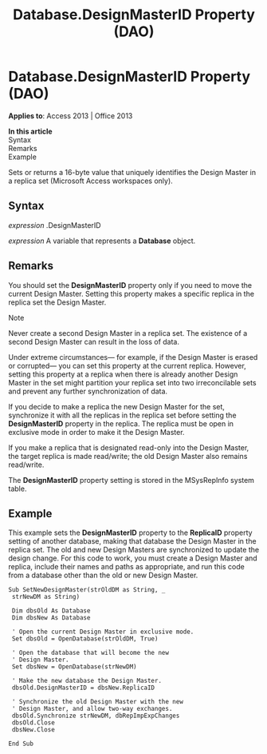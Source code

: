 ﻿---
title: Database.DesignMasterID Property (DAO)
TOCTitle: DesignMasterID Property
ms:assetid: c0545561-d44f-5479-8ae0-e3955db91761
ms:mtpsurl: https://msdn.microsoft.com/library/Ff822824(v=office.15)
ms:contentKeyID: 48547508
ms.date: 09/18/2015
mtps_version: v=office.15
f1_keywords:
- dao360.chm1053417
f1_categories:
- Office.Version=v15
---

# Database.DesignMasterID Property (DAO)


**Applies to**: Access 2013 | Office 2013

**In this article**  
Syntax  
Remarks  
Example  

Sets or returns a 16-byte value that uniquely identifies the Design Master in a replica set (Microsoft Access workspaces only).

## Syntax

*expression* .DesignMasterID

*expression* A variable that represents a **Database** object.

## Remarks

You should set the **DesignMasterID** property only if you need to move the current Design Master. Setting this property makes a specific replica in the replica set the Design Master.


> [!NOTE]
> <P>Never create a second Design Master in a replica set. The existence of a second Design Master can result in the loss of data.</P>



Under extreme circumstances— for example, if the Design Master is erased or corrupted— you can set this property at the current replica. However, setting this property at a replica when there is already another Design Master in the set might partition your replica set into two irreconcilable sets and prevent any further synchronization of data.

If you decide to make a replica the new Design Master for the set, synchronize it with all the replicas in the replica set before setting the **DesignMasterID** property in the replica. The replica must be open in exclusive mode in order to make it the Design Master.

If you make a replica that is designated read-only into the Design Master, the target replica is made read/write; the old Design Master also remains read/write.

The **DesignMasterID** property setting is stored in the MSysRepInfo system table.

## Example

This example sets the **DesignMasterID** property to the **ReplicaID** property setting of another database, making that database the Design Master in the replica set. The old and new Design Masters are synchronized to update the design change. For this code to work, you must create a Design Master and replica, include their names and paths as appropriate, and run this code from a database other than the old or new Design Master.

``` 
Sub SetNewDesignMaster(strOldDM as String, _ 
 strNewDM as String) 
 
 Dim dbsOld As Database 
 Dim dbsNew As Database 
 
 ' Open the current Design Master in exclusive mode. 
 Set dbsOld = OpenDatabase(strOldDM, True) 
 
 ' Open the database that will become the new 
 ' Design Master. 
 Set dbsNew = OpenDatabase(strNewDM) 
 
 ' Make the new database the Design Master. 
 dbsOld.DesignMasterID = dbsNew.ReplicaID 
 
 ' Synchronize the old Design Master with the new 
 ' Design Master, and allow two-way exchanges. 
 dbsOld.Synchronize strNewDM, dbRepImpExpChanges 
 dbsOld.Close 
 dbsNew.Close 
 
End Sub 
 
```


